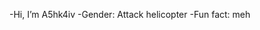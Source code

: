 -Hi, I’m A5hk4iv
-Gender: Attack helicopter
-Fun fact: meh

<!---
ashkaqn/ashkaqn is a ✨ special ✨ repository because its `README.md` (this file) appears on your GitHub profile.
You can click the Preview link to take a look at your changes.
--->
